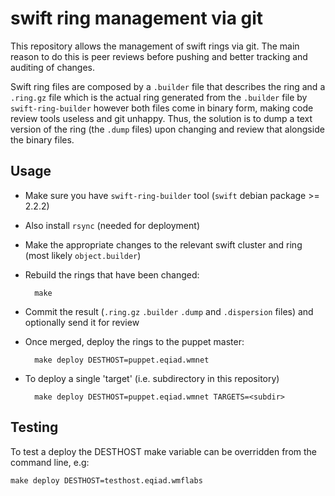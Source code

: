 swift ring management via git
=============================

This repository allows the management of swift rings via git. The main
reason to do this is peer reviews before pushing and better tracking and
auditing of changes.

Swift ring files are composed by a `.builder` file that describes the ring and
a `.ring.gz` file which is the actual ring generated from the `.builder` file
by `swift-ring-builder` however both files come in binary form, making code
review tools useless and git unhappy. Thus, the solution is to dump a text
version of the ring (the `.dump` files) upon changing and review that alongside
the binary files.


Usage
-----

* Make sure you have `swift-ring-builder` tool (`swift` debian package >= 2.2.2)
* Also install `rsync` (needed for deployment)
* Make the appropriate changes to the relevant swift cluster and ring (most
  likely `object.builder`)
* Rebuild the rings that have been changed:

        make

* Commit the result (`.ring.gz` `.builder` `.dump` and `.dispersion` files) and
  optionally send it for review
* Once merged, deploy the rings to the puppet master:

        make deploy DESTHOST=puppet.eqiad.wmnet

* To deploy a single 'target' (i.e. subdirectory in this repository)

        make deploy DESTHOST=puppet.eqiad.wmnet TARGETS=<subdir>


Testing
-------
To test a deploy the DESTHOST make variable can be overridden from the command
line, e.g:

    make deploy DESTHOST=testhost.eqiad.wmflabs
